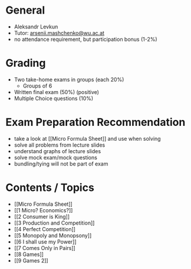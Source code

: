 # General 
- Aleksandr Levkun
- Tutor: arsenii.mashchenko@wu.ac.at
- no attendance requirement, but participation bonus (1-2%)
# Grading
- Two take-home exams in groups (each 20%)  
	- Groups of 6 
- Written final exam (50%) (positive)
- Multiple Choice questions (10%)
# Exam Preparation Recommendation
- take a look at [[Micro Formula Sheet]] and use when solving
- solve all problems from lecture slides
- understand graphs of lecture slides
- solve mock exam/mock questions
- bundling/tying will not be part of exam
# Contents / Topics
- [[Micro Formula Sheet]]
- [[1 Micro? Economics?]]
- [[2 Consumer is King]]
- [[3 Production and Competition]]
- [[4 Perfect Competition]]
- [[5 Monopoly and Monopsony]]
- [[6 I shall use my Power]]
- [[7 Comes Only in Pairs]]
- [[8 Games]]
- [[9 Games 2]]